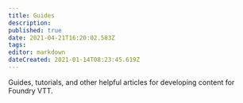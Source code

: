 ```yaml
---
title: Guides
description: 
published: true
date: 2021-04-21T16:20:02.583Z
tags: 
editor: markdown
dateCreated: 2021-01-14T08:23:45.619Z
---
```


Guides, tutorials, and other helpful articles for developing content for Foundry VTT.